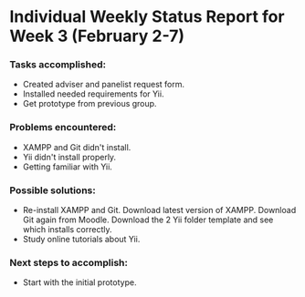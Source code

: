 # Individual Weekly Status Report for Week 3 (February 2-7) #

### Tasks accomplished: ###
  * Created adviser and panelist request form.
  * Installed needed requirements for Yii.
  * Get prototype from previous group.

### Problems encountered: ###
  * XAMPP and Git didn't install.
  * Yii didn't install properly.
  * Getting familiar with Yii.

### Possible solutions: ###
  * Re-install XAMPP and Git. Download latest version of XAMPP. Download Git again from Moodle. Download the 2 Yii folder template and see which installs correctly.
  * Study online tutorials about Yii.

### Next steps to accomplish: ###
  * Start with the initial prototype.
